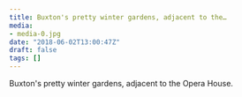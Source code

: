```yaml
---
title: Buxton's pretty winter gardens, adjacent to the…
media:
- media-0.jpg
date: "2018-06-02T13:00:47Z"
draft: false
tags: []
---
```

Buxton's pretty winter gardens, adjacent to the Opera House.
